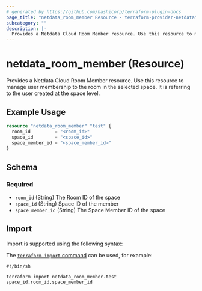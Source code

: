 ```yaml
---
# generated by https://github.com/hashicorp/terraform-plugin-docs
page_title: "netdata_room_member Resource - terraform-provider-netdata"
subcategory: ""
description: |-
  Provides a Netdata Cloud Room Member resource. Use this resource to manage user membership to the room in the selected space. It is referring to the user created at the space level.
---
```


# netdata_room_member (Resource)

Provides a Netdata Cloud Room Member resource. Use this resource to manage user membership to the room in the selected space. It is referring to the user created at the space level.

## Example Usage

```terraform
resource "netdata_room_member" "test" {
  room_id         = "<room_id>"
  space_id        = "<space_id>"
  space_member_id = "<space_member_id>"
}
```

<!-- schema generated by tfplugindocs -->
## Schema

### Required

- `room_id` (String) The Room ID of the space
- `space_id` (String) Space ID of the member
- `space_member_id` (String) The Space Member ID of the space

## Import

Import is supported using the following syntax:

The [`terraform import` command](https://developer.hashicorp.com/terraform/cli/commands/import) can be used, for example:

```shell
#!/bin/sh

terraform import netdata_room_member.test space_id,room_id,space_member_id
```
